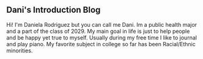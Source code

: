 ## Dani's Introduction Blog

Hi! I'm Daniela Rodriguez but you can call me Dani.
Im a public health major and a part of the class of 2029.
My main goal in life is just to help people and be happy yet true to myself. 
Usually during my free time I like to journal and play piano.
My favorite subject in college so far has been Racial/Ethnic minorities.  
